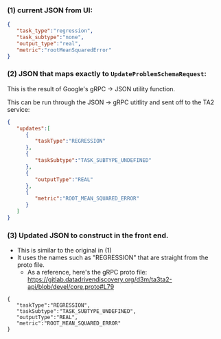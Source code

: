 
### (1) current JSON from UI:

```json
{
   "task_type":"regression",
   "task_subtype":"none",
   "output_type":"real",
   "metric":"rootMeanSquaredError"
}
```

### (2) JSON that maps exactly to `UpdateProblemSchemaRequest`:

This is the result of Google's gRPC -> JSON utility function.  

This can be run through the JSON -> gRPC utitlity and sent off to the TA2 service:
  
```json
{
   "updates":[
      {
         "taskType":"REGRESSION"
      },
      {
         "taskSubtype":"TASK_SUBTYPE_UNDEFINED"
      },
      {
         "outputType":"REAL"
      },
      {
         "metric":"ROOT_MEAN_SQUARED_ERROR"
      }
   ]
}
```

### (3) Updated JSON to construct in the front end.  

- This is similar to the original in (1)
- It uses the names such as "REGRESSION" that are straight from the proto file.
  - As a reference, here's the gRPC proto file: https://gitlab.datadrivendiscovery.org/d3m/ta3ta2-api/blob/devel/core.proto#L79

```
{  
   "taskType":"REGRESSION",
   "taskSubtype":"TASK_SUBTYPE_UNDEFINED",
   "outputType":"REAL",
   "metric":"ROOT_MEAN_SQUARED_ERROR"
}
```
